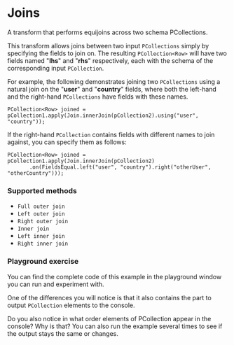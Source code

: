 <!--
Licensed under the Apache License, Version 2.0 (the "License");
you may not use this file except in compliance with the License.
You may obtain a copy of the License at

http://www.apache.org/licenses/LICENSE-2.0

Unless required by applicable law or agreed to in writing, software
distributed under the License is distributed on an "AS IS" BASIS,
WITHOUT WARRANTIES OR CONDITIONS OF ANY KIND, either express or implied.
See the License for the specific language governing permissions and
limitations under the License.
-->

# Joins

A transform that performs equijoins across two schema PCollections.

This transform allows joins between two input `PCollections` simply by specifying the fields to join on. The resulting `PCollection<Row>` will have two fields named "**lhs**" and "**rhs**" respectively, each with the schema of the corresponding input `PCollection`.

For example, the following demonstrates joining two `PCollections` using a natural join on the "**user**" and "**country**" fields, where both the left-hand and the right-hand `PCollections` have fields with these names.

```
PCollection<Row> joined = pCollection1.apply(Join.innerJoin(pCollection2).using("user", "country"));
```

If the right-hand `PCollection` contains fields with different names to join against, you can specify them as follows:

```
PCollection<Row> joined = pCollection1.apply(Join.innerJoin(pCollection2)
       .on(FieldsEqual.left("user", "country").right("otherUser", "otherCountry")));
```

### Supported methods

* `Full outer join`
* `Left outer join`
* `Right outer join`
* `Inner join`
* `Left inner join`
* `Right inner join`


### Playground exercise

You can find the complete code of this example in the playground window you can run and experiment with.

One of the differences you will notice is that it also contains the part to output `PCollection` elements to the console.

Do you also notice in what order elements of PCollection appear in the console? Why is that? You can also run the example several times to see if the output stays the same or changes.
